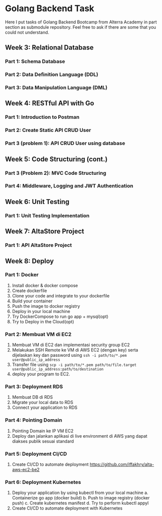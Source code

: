 # Golang Backend Task 
Here I put tasks of Golang Backend Bootcamp from Alterra Academy in part section as submodule repository. 
Feel free to ask if there are some that you could not understand.

## Week 3: Relational Database 
### Part 1: Schema Database
### Part 2: Data Definition Language (DDL)
### Part 3: Data Manipulation Language (DML)

## Week 4: RESTful API with Go
### Part 1: Introduction to Postman
### Part 2: Create Static API CRUD User
### Part 3 (problem 1): API CRUD User using database

## Week 5: Code Structuring (cont.)
### Part 3 (Problem 2): MVC Code Structuring
### Part 4: Middleware, Logging and JWT Authentication

## Week 6: Unit Testing
### Part 1: Unit Testing Implementation

## Week 7: AltaStore Project
### Part 1: API AltaStore Project

## Week 8: Deploy
### Part 1: Docker
1. Install docker & docker compose
2. Create dockerfile
3. Clone your code and integrate to your dockerfile
4. Build your container
5. Push the image to docker registry
6. Deploy in your local machine
7. Try DockerCompose to run go app + mysql(opt)
8. Try to Deploy in the Cloud(opt)

### Part 2: Membuat VM di EC2 
1. Membuat VM di EC2 dan implementasi security group EC2
2. Melakukan SSH Remote ke VM di AWS EC2 (dengan key) serta dijelaskan key dan password using `ssh -i path/to/*.pem user@public_ip_address` 
3. Transfer file using `scp -i path/to/*.pem path/to/file.target user@public_ip_address:path/to/destination`
4. deploy your program to EC2.

### Part 3: Deployment RDS
1. Membuat DB di RDS
2. Migrate your local data to RDS
3. Connect your application to RDS

### Part 4: Pointing Domain
1. Pointing Domain ke IP VM EC2
2. Deploy dan jalankan aplikasi di live environment di AWS yang dapat diakses publik sesuai standard

### Part 5: Deployment CI/CD
1. Create CI/CD to automate deployment https://github.com/iffakhry/alta-aws-ec2-be2

### Part 6: Deployment Kubernetes
1. Deploy your application by using kubectl from your local machine
    a. Containerize go app (docker build)
    b. Push to image registry (docker push)
    c. Create kubernetes manifest
    d. Try to perform kubectl appyl
3. Create CI/CD to automate deployment with Kubernetes
